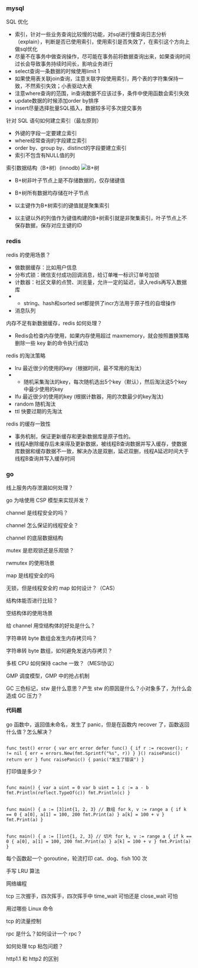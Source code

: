 ### mysql

SQL 优化
- 索引，针对一些业务查询比较慢的功能，对sql进行慢查询日志分析（explain），判断是否已使用索引，使用索引是否失效了，在索引这个方向上做sql优化
- 尽量不在事务中做查询操作，尽可能在事务前将数据查询出来，如果查询时间过长会导致事务持续时间长，影响业务进行
- select查询一条数据的时候使用limit 1
- 如果使用表关联join查询，注意关联字段使用索引，两个表的字符集保持一致，不然索引失效；小表驱动大表
- 注意where查询的范围，in查询数据不应该过多，条件中使用函数会索引失效
- update数据的时候添加order by排序
- insert尽量选择批量SQL插入，数据较多可多次提交事务

针对 SQL 语句如何建立索引（最左原则）
- 外键的字段一定要建立索引
- where经常查询的字段建立索引
- order by、group by、distinct的字段要建立索引
- 索引不包含有NULL值的列

索引数据结构（B+树）(innodb)
![B+树](https://img-blog.csdnimg.cn/img_convert/9b7dc733fa94a2f1db7956baf0b9ade7.png)
- B+树非叶子节点上是不存储数据的，仅存储键值
- B+树所有数据均存储在叶子节点

- 以主键作为B+树索引的键值就是聚集索引
- 以主键以外的列值作为键值构建的B+树索引就是非聚集索引，叶子节点上不保存数据，保存对应主键的ID


### redis

redis 的使用场景？
- 做数据缓存：比如用户信息
- 分布式锁：微信支付成功回调消息，给订单唯一标识订单号加锁
- 计数器：社区文章的点赞、浏览量，允许一定的延迟，读入redis再写入数据库
- - string、hash和sorted set都提供了incr方法用于原子性的自增操作
- 消息队列

内存不足有新数据缓存，redis 如何处理？
- Redis会检查内存使用，如果内存使用超过 maxmemory，就会按照置换策略删除一些 key
新的命令执行成功

redis 的淘汰策略
- lru 最近很少的使用的key（根据时间，最不常用的淘汰）
- - 随机采集淘汰的key，每次随机选出5个key（默认），然后淘汰这5个key中最少使用的key
- lfu 最近很少的使用的key (根据计数器，用的次数最少的key淘汰)
- random 随机淘汰
- ttl 快要过期的先淘汰

redis 的缓存一致性
- 事务机制，保证更新缓存和更新数据库是原子性的。
- 线程A删除缓存后未来得及更新数据，被线程B查询数据并写入缓存，使数据库数据和缓存数据不一致，解决办法是双删，延迟双删，线程A延迟时间大于线程B查询并写入缓存时间

### go

线上服务内存泄漏如何处理？

go 为啥使用 CSP 模型来实现并发？

channel 是线程安全的吗？

channel 怎么保证的线程安全？

channel 的底层数据结构

mutex 是悲观锁还是乐观锁？

rwmutex 的使用场景

map 是线程安全的吗

无锁，但是线程安全的 map 如何设计？（CAS）

结构体能否进行比较？

空结构体的使用场景

给 channel 用空结构体的好处是什么？

字符串转 byte 数组会发生内存拷贝吗？

字符串转 byte 数组，如何避免发送内存拷贝？

多核 CPU 如何保持 cache 一致？（MESI协议）

GMP 调度模型，GMP 中的抢占机制

GC 三色标记，stw 是什么意思？产生 stw 的原因是什么？小对象多了，为什么会造成 GC 压力？

#### 代码题

go 函数中，返回值未命名，发生了 panic，但是在函数内 recover 了，函数返回什么值？怎么解决？

```

func test() error { var err error defer func() { if r := recover(); r != nil { err = errors.New(fmt.Sprintf("%s", r)) } }() raisePanic() return err } func raisePanic() { panic("发生了错误") } 

```

打印值是多少？

```

func main() { var a uint = 0 var b uint = 1 c := a - b fmt.Println(reflect.TypeOf(c)) fmt.Println(c) } 

```

```

func main() { a := [3]int{1, 2, 3} // 数组 for k, v := range a { if k == 0 { a[0], a[1] = 100, 200 fmt.Print(a) } a[k] = 100 + v } fmt.Print(a) } 

```

```

func main() { a := []int{1, 2, 3} // 切片 for k, v := range a { if k == 0 { a[0], a[1] = 100, 200 fmt.Print(a) } a[k] = 100 + v } fmt.Print(a) } 

```

每个函数起一个 goroutine，轮流打印 cat、dog、fish 100 次

手写 LRU 算法

网络编程

tcp 三次握手，四次挥手，四次挥手中 time_wait 可怕还是 close_wait 可怕

用过哪些 Linux 命令

tcp 的流量控制

rpc 是什么？如何设计一个 rpc？

如何处理 tcp 粘包问题？

http1.1 和 http2 的区别